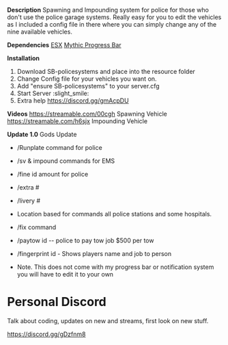 **Description**
Spawning and Impounding system for police for those who don't use the police garage systems. Really easy for you to edit the vehicles as I included a config file in there where you can simply change any of the nine available vehicles.

**Dependencies**
[ESX](https://forum.cfx.re/t/release-esx-base/39881)
[Mythic Progress Bar](https://forum.cfx.re/t/dev-resource-mythic-progress-bar/527607)


**Installation**
1. Download SB-policesystems and place into the resource folder
2. Change Config file for your vehicles you want on.
3. Add "ensure SB-policesystems" to your server.cfg
4. Start Server :slight_smile: 
5. Extra help https://discord.gg/gmAcpDU

**Videos**
https://streamable.com/00cgh Spawning Vehicle
https://streamable.com/h6sjx Impounding Vehicle

**Update 1.0**  Gods Update

- /Runplate command for police
- /sv & impound commands for EMS 
- /fine id amount for police
- /extra #  
- /livery # 
- Location based for commands all police stations and some hospitals. 
- /fix command 
- /paytow id -- police to pay tow job $500 per tow
- /fingerprint id - Shows players name and job to person


- Note. This does not come with my progress bar or notification system you will have to edit it to your own


# Personal Discord

Talk about coding, updates on new and streams, first look on new stuff.

https://discord.gg/gDzfnm8
